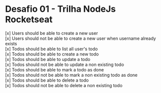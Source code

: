 # Desafio 01 - Trilha NodeJs Rocketseat
[x] Users should be able to create a new user</br>
[x] Users should not be able to create a new user when username already exists</br>
[x] Todos should be able to list all user's todo</br>
[x] Todos should be able to create a new todo</br>
[x] Todos should be able to update a todo</br>
[x] Todos should not be able to update a non existing todo</br>
[x] Todos should be able to mark a todo as done</br>
[x] Todos should not be able to mark a non existing todo as done</br>
[x] Todos should be able to delete a todo</br>
[x] Todos should not be able to delete a non existing todo</br>
